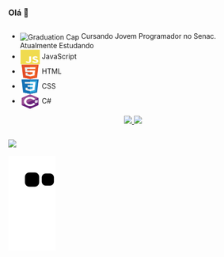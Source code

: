 ### Olá 👋
##

- <img align="center" src="https://raw.githubusercontent.com/Tarikul-Islam-Anik/Animated-Fluent-Emojis/master/Emojis/Objects/Graduation%20Cap.png" alt="Graduation Cap" width="25" height="25" /> Cursando Jovem Programador no Senac.
<br> Atualmente Estudando <br>
- <img align="center" alt="Djonathan-Js" height="30" width="40" src="https://raw.githubusercontent.com/devicons/devicon/master/icons/javascript/javascript-plain.svg"> JavaScript
- <img align="center" alt="Djonathan-HTML" height="30" width="40" src="https://raw.githubusercontent.com/devicons/devicon/master/icons/html5/html5-original.svg"> HTML
- <img align="center" alt="Djonathan-CSS" height="30" width="40" src="https://raw.githubusercontent.com/devicons/devicon/master/icons/css3/css3-original.svg"> CSS
- <img align="center" alt="Djonathan-Csharp" height="30" width="40" src="https://raw.githubusercontent.com/devicons/devicon/master/icons/csharp/csharp-original.svg"> C#

<div align="center">
  <a href="https://github.com/rafaballerini">
  <img height="180em" src="https://github-readme-stats.vercel.app/api?username=Djonathan99&show_icons=true&theme=tokyonight&include_all_commits=true&count_private=true"/>
  <img height="180em" src="https://github-readme-stats.vercel.app/api/top-langs/?username=Djonathan99&layout=compact&langs_count=7&theme=tokyonight"/>
</div>
  
  ##
<div>
    <a href="https://www.linkedin.com/in/djonathan-nicoletti-3b7140180/" target="_blank"><img src="https://img.shields.io/badge/-LinkedIn-%230077B5?style=for-the-badge&logo=linkedin&logoColor=white" target="_blank"></a> 
<div/>
  
![Snake animation](https://github.com/rafaballerini/rafaballerini/blob/output/github-contribution-grid-snake.svg)

